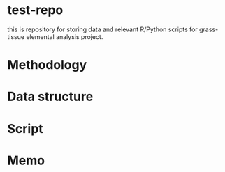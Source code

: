 # test-repo

this is repository for storing data and relevant R/Python scripts for grass-tissue elemental analysis project.

# Methodology

# Data structure

# Script

# Memo 